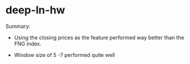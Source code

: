 # deep-ln-hw

Summary:

- Using the closing prices as the feature performed way better than the FNG index.

- Window size of 5 -7 performed quite well